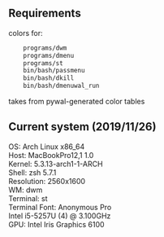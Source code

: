 ## Requirements
colors for:</br>
```bash
	programs/dwm
	programs/dmenu
	programs/st
	bin/bash/passmenu
	bin/bash/dkill
	bin/bash/dmenuwal_run
```
takes from pywal-generated color tables

## Current system (2019/11/26)</br>
OS: Arch Linux x86_64</br>
Host: MacBookPro12,1 1.0</br>
Kernel: 5.3.13-arch1-1-ARCH</br>
Shell: zsh 5.7.1</br>
Resolution: 2560x1600</br>
WM: dwm</br>
Terminal: st</br>
Terminal Font: Anonymous Pro</br>
Intel i5-5257U (4) @ 3.100GHz</br>
GPU: Intel Iris Graphics 6100</br>
